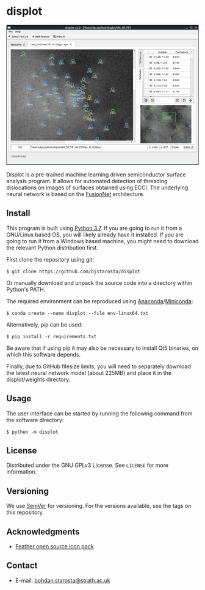 # displot

![Displot GUI screenshot](screenshot.png)

Displot is a pre-trained machine learning driven semiconductor surface analysis
program. It allows for automated detection of threading dislocations on images
of surfaces obtained using ECCI. The underlying neural network is based on the
[FusionNet][fusionnet] architecture.

## Install

This program is built using [Python 3.7][python]. If you are going to run it
from a GNU/Linux based OS, you will likely already have it installed. If you
are going to run it from a Windows based machine, you might need to download
the relevant Python distribution first.

First clone the repository using git:

    $ git clone https://github.com/bjstarosta/displot

Or manually download and unpack the source code into a directory within
Python's PATH.

The required environment can be reproduced using
[Anaconda][anaconda]/[Miniconda][miniconda]:

    $ conda create --name displot --file env-linux64.txt

Alternatively, pip can be used:

    $ pip install -r requirements.txt

Be aware that if using pip it may also be necessary to install Qt5 binaries,
on which this software depends.

Finally, due to GitHub filesize limits, you will need to separately download
the latest neural network model (about 225MB) and place it in the
displot/weights directory. <!-- You will be given an option to do this
automatically upon program launch. -->

## Usage

The user interface can be started by running the following command from the
software directory:

    $ python -m displot

## License

Distributed under the GNU GPLv3 License. See `LICENSE` for more information.

## Versioning

We use [SemVer](http://semver.org/) for versioning. For the versions available,
see the tags on this repository.

## Acknowledgments

* [Feather open source icon pack](https://github.com/feathericons/feather)

## Contact

- E-mail: bohdan.starosta@strath.ac.uk

[fusionnet]: https://arxiv.org/abs/1612.05360
[python]: https://www.python.org/downloads/release/python-379/
[anaconda]: https://www.anaconda.com/
[miniconda]: https://docs.conda.io/en/latest/miniconda.html
